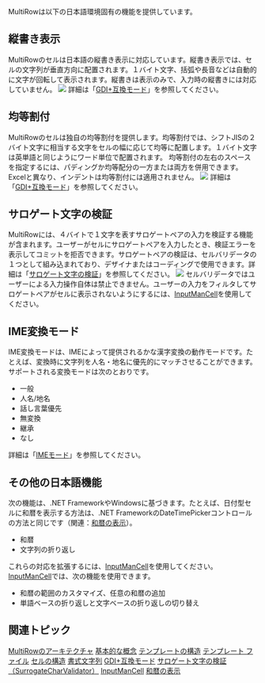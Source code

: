 MultiRowは以下の日本語環境固有の機能を提供しています。

## 縦書き表示

MultiRowのセルは日本語の縦書き表示に対応しています。縦書き表示では、セルの文字列が垂直方向に配置されます。１バイト文字、括弧や長音などは自動的に文字が回転して表示されます。縦書きは表示のみで、入力時の縦書きには対応していません。
![](/DOCUMENT_SITE_LINK_PREFIX_HERE/document-site-files/images/f148c511-6e98-4b55-9904-150a375d5825/images/userguide/architecture_japanese_01.png)
詳細は「[GDI+互換モード](gcdocsite__documentlink?toc-item-id=9b34fee2-3101-44f6-8e71-6cd80cca6a4d)」を参照してください。

## 均等割付

MultiRowのセルは独自の均等割付を提供します。均等割付では、シフトJISの２バイト文字に相当する文字をセルの幅に応じて均等に配置します。１バイト文字は英単語と同じようにワード単位で配置されます。
均等割付の左右のスペースを指定するには、パディングか均等配分の一方または両方を併用できます。Excelと異なり、インデントは均等割付には適用されません。
![](/DOCUMENT_SITE_LINK_PREFIX_HERE/document-site-files/images/f148c511-6e98-4b55-9904-150a375d5825/images/userguide/architecture_japanese_02.png)
詳細は「[GDI+互換モード](gcdocsite__documentlink?toc-item-id=9b34fee2-3101-44f6-8e71-6cd80cca6a4d)」を参照してください。

## サロゲート文字の検証

MultiRowには、４バイトで１文字を表すサロゲートペアの入力を検証する機能が含まれます。ユーザーがセルにサロゲートペアを入力したとき、検証エラーを表示してコミットを拒否できます。サロゲートペアの検証は、セルバリデータの１つとして組み込まれており、デザイナまたはコーディングで使用できます。詳細は「[サロゲート文字の検証](gcdocsite__documentlink?toc-item-id=2D9CA60A-70E8-40CC-ADED-D87C303663C9)」を参照してください。
![](/DOCUMENT_SITE_LINK_PREFIX_HERE/document-site-files/images/f148c511-6e98-4b55-9904-150a375d5825/images/userguide/architecture_japanese_03.png)
セルバリデータではユーザーによる入力操作自体は禁止できません。ユーザーの入力をフィルタしてサロゲートペアがセルに表示されないようにするには、[InputManCell](gcdocsite__documentlink?toc-item-id=06cfde5d-7890-462c-bf3f-fb06e4b133d9)を使用してください。

## IME変換モード

IME変換モードは、IMEによって提供されるかな漢字変換の動作モードです。たとえば、変換時に文字列を人名・地名に優先的にマッチさせることができます。サポートされる変換モードは次のとおりです。
* 一般
* 人名/地名
* 話し言葉優先
* 無変換
* 継承
* なし

詳細は「[IMEモード](gcdocsite__documentlink?toc-item-id=7fcbd91a-83ac-4f84-b8dc-a9061553177d)」を参照してください。

## その他の日本語機能

次の機能は、.NET FrameworkやWindowsに基づきます。たとえば、日付型セルに和暦を表示する方法は、.NET FrameworkのDateTimePickerコントロールの方法と同じです（関連：[和暦の表示](gcdocsite__documentlink?toc-item-id=52a20b79-14bc-4ca2-81ba-909274f1161d)）。
* 和暦
* 文字列の折り返し

これらの対応を拡張するには、[InputManCell](gcdocsite__documentlink?toc-item-id=06CFDE5D-7890-462C-BF3F-FB06E4B133D9)を使用してください。[InputManCell](gcdocsite__documentlink?toc-item-id=06cfde5d-7890-462c-bf3f-fb06e4b133d9)では、次の機能を使用できます。
* 和暦の範囲のカスタマイズ、任意の和暦の追加
* 単語ベースの折り返しと文字ベースの折り返しの切り替え

## 関連トピック

[MultiRowのアーキテクチャ](gcdocsite__documentlink?toc-item-id=56965dab-d6cc-47fc-99fe-d91b89d5a68b)
[基本的な概念](gcdocsite__documentlink?toc-item-id=16f883de-1a34-4c65-a48a-54975c8e3f1d)
[テンプレートの構造](gcdocsite__documentlink?toc-item-id=34b86ed6-9e19-4958-86bf-0292df8c1533)
[テンプレート ファイル](gcdocsite__documentlink?toc-item-id=ce4d580a-53b6-41d6-90e6-24d7ca29d7cc)
[セルの構造](gcdocsite__documentlink?toc-item-id=2ae7e727-907d-49d4-a70d-4f401899ff41)
[書式文字列](gcdocsite__documentlink?toc-item-id=6e2489d4-8b06-4f4c-9469-4603ae386ed1)
[GDI+互換モード](gcdocsite__documentlink?toc-item-id=9b34fee2-3101-44f6-8e71-6cd80cca6a4d)
[サロゲート文字の検証（SurrogateCharValidator）](gcdocsite__documentlink?toc-item-id=2d9ca60a-70e8-40cc-aded-d87c303663c9)
[InputManCell](gcdocsite__documentlink?toc-item-id=06cfde5d-7890-462c-bf3f-fb06e4b133d9)
[和暦の表示](gcdocsite__documentlink?toc-item-id=52a20b79-14bc-4ca2-81ba-909274f1161d)